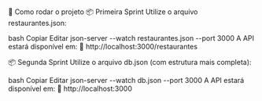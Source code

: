 🚀 Como rodar o projeto
📦 Primeira Sprint
Utilize o arquivo restaurantes.json:

bash
Copiar
Editar
json-server --watch restaurantes.json --port 3000
A API estará disponível em:
📍 http://localhost:3000/restaurantes

📦 Segunda Sprint
Utilize o arquivo db.json (com estrutura mais completa):

bash
Copiar
Editar
json-server --watch db.json --port 3000
A API estará disponível em:
📍 http://localhost:3000
